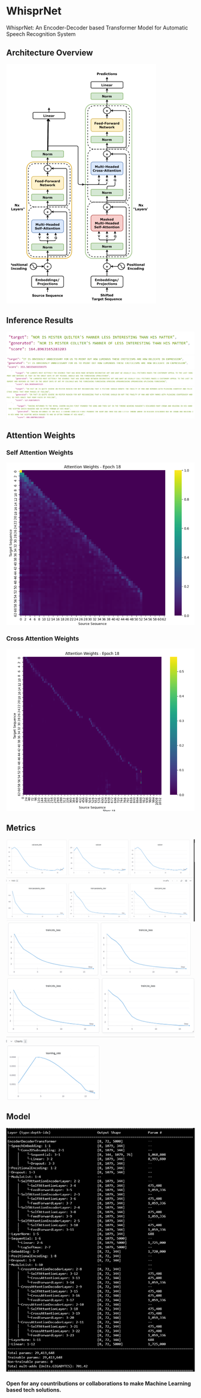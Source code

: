 # WhisprNet
WhisprNet: An Encoder-Decoder based Transformer Model for Automatic Speech Recognition System

## Architecture Overview
![](results/model-overview.png)

## Inference Results
![](results/inference_results/1.png)
![](results/inference_results/2.png)
![](results/inference_results/3.png)
![](results/inference_results/4.png)
![](results/inference_results/5.png)

## Attention Weights
### Self Attention Weights
![](results/attention-weights/self-attention-weights.png)

### Cross Attention Weights
![](results/attention-weights/cross-attention-weights.png)

## Metrics
![](results/metrics/metrics-1.png)
![](results/metrics/metrics-2.png)
![](results/metrics/metrics-3.png)

## Model
![](results/model/model.png)

#### Open for any countributions or collaborations to make Machine Learning based tech solutions.
